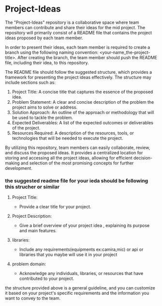 # Project-Ideas

The "Project-Ideas" repository is a collaborative space where team members can contribute and share their ideas for the mid project. The repository will primarily consist of a README file that contains the project ideas proposed by each team member. 

In order to present their ideas, each team member is required to create a branch using the following naming convention: <your-name_the-project-title>. After creating the branch, the team member should push the README file, including their idea, to this repository.

The README file should follow the suggested structure, which provides a framework for presenting the project ideas effectively. The structure may include sections such as:
1. Project Title: A concise title that captures the essence of the proposed idea.
2. Problem Statement: A clear and concise description of the problem the project aims to solve or address.
3. Solution Approach: An outline of the approach or methodology that will be used to tackle the problem.
4. Expected Deliverables: A list of the expected outcomes or deliverables of the project.
5. Resources Required: A description of the resources, tools, or technologies that will be needed to execute the project.


By utilizing this repository, team members can easily collaborate, review, and discuss the proposed ideas. It provides a centralized location for storing and accessing all the project ideas, allowing for efficient decision-making and selection of the most promising concepts for further development.


### the suggested readme file for your ieda should be following this strucher or similar

1. Project Title:
   - Provide a clear title for your project.

2. Project Description:
   - Give a brief overview of your project idea , explaining its purpose and main features.

3. libraries:
   - Include any requirements(equipments ex:camira,mic) or api or libraries that you maybe will use it in your project

8. problem domain:
   - Acknowledge any individuals, libraries, or resources that have contributed to your project.

the structure provided above is a general guideline, and you can customize it based on your project's specific requirements and the information you want to convey to the team.

